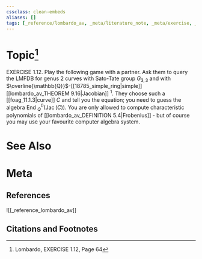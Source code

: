 ```yaml
---
cssclass: clean-embeds
aliases: []
tags: [_reference/lombardo_av, _meta/literature_note, _meta/exercise, _auto/links_added, _meta/TODO/change_title]
---
```

# Topic[^1]
EXERCISE 1.12. Play the following game with a partner. Ask them to query the LMFDB for genus 2 curves with Sato-Tate group $G_{3,3}$ and with $\overline{\mathbb{Q}}$-[[18785_simple_ring|simple]] [[lombardo_av_THEOREM 9.16|Jacobian]] $^{1}$. They choose such a [[foag_11.1.3|curve]] $C$ and tell you the equation; you need to guess the algebra End $_{Q}^{0}(\operatorname{Jac}(C)) .$ You are only allowed to compute characteristic polynomials of [[lombardo_av_DEFINITION 5.4|Frobenius]] - but of course you may use your favourite computer algebra system.


# See Also

# Meta
## References
![[_reference_lombardo_av]]

## Citations and Footnotes
[^1]: Lombardo, EXERCISE 1.12, Page 64
